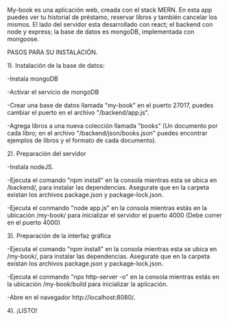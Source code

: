 My-book es una aplicación web, creada con el stack MERN. En esta app puedes ver tu historial de préstamo, 
reservar libros y también cancelar los mismos. El lado del servidor esta desarrollado con react; el backend con node y express; 
la base de datos es mongoDB, implementada con mongoose.




PASOS PARA SU INSTALACIÓN.



1). Instalación de la base de datos:

  
  -Instala mongoDB
  
  -Activar el servicio de mongoDB
  
  -Crear una base de datos llamada "my-book" en el puerto 27017, puedes cambiar el puerto en el archivo "/backend/app.js".
  
  -Agrega libros a una nueva colección llamada "books" (Un documento por cada libro; en el archivo "/backend/json/books.json" puedes encontrar ejemplos de libros y el formato de cada documento).
  
  
2). Preparación del servidor 
  
  
  -Instala nodeJS.
  
  -Ejecuta el comando "npm install" en la consola mientras esta se ubica en /backend/, para instalar las dependencias. Asegurate que en la carpeta existan los archivos package.json y package-lock.json.
  
  -Ejecuta el conmando "node app.js" en la consola mientras estás en la ubicación /my-book/ para inicializar el servidor el puerto 4000 (Debe correr en el puerto 4000)
  
  
3). Preparación de la interfaz gráfica 


  -Ejecuta el comando "npm install" en la consola mientras esta se ubica en /my-book/, para instalar las dependencias. Asegurate que en la carpeta existan los archivos package.json y package-lock.json.
  
  -Ejecuta el conmando "npx http-server -o" en la consola mientras estás en la ubicación /my-book/build para inicializar la aplicación.
  
  -Abre en el navegador http://localhost:8080/.
  
  
4). ¡LISTO!
  
  
  
